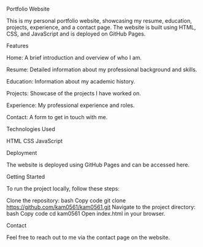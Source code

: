 Portfolio Website

This is my personal portfolio website, showcasing my resume, education, projects, experience, and a contact page. The website is built using HTML, CSS, and JavaScript and is deployed on GitHub Pages.

Features

Home: A brief introduction and overview of who I am.

Resume: Detailed information about my professional background and skills.

Education: Information about my academic history.

Projects: Showcase of the projects I have worked on.

Experience: My professional experience and roles.

Contact: A form to get in touch with me.

Technologies Used

HTML
CSS
JavaScript

Deployment

The website is deployed using GitHub Pages and can be accessed here.

Getting Started

To run the project locally, follow these steps:

Clone the repository:
bash
Copy code
git clone https://github.com/kam0561/kam0561.git
Navigate to the project directory:
bash
Copy code
cd kam0561
Open index.html in your browser.

Contact

Feel free to reach out to me via the contact page on the website.
